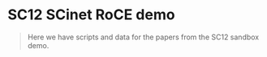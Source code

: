 # SC12 SCinet RoCE demo 

>Here we have scripts and data for the papers from the SC12 sandbox demo.
